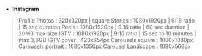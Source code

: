 - **Instagram**
>Profile Photos : 320x320px | square
>Stories : 1080x1920px | 9:16 ratio | 15 sec duration
>Reels : 1080x1920px | 9:16 ratio | 60 sec duration | 20MB max size
>IGTV : 1080x1920px | 9:16 ratio | 15 sec to 10 minutes | max 3.6GB
>IGTV cover : 420x654px
>Carousels square : 1080x1080px
>Carousels portrait : 1080x1350px
>Carousel Landscape : 1080x566px